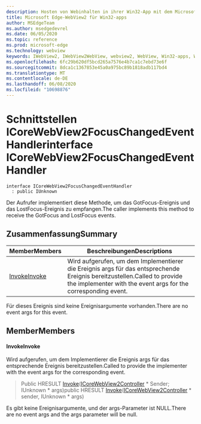 ```yaml
---
description: Hosten von Webinhalten in ihrer Win32-App mit dem Microsoft Edge WebView2-Steuerelement
title: Microsoft Edge-WebView2 für Win32-apps
author: MSEdgeTeam
ms.author: msedgedevrel
ms.date: 06/05/2020
ms.topic: reference
ms.prod: microsoft-edge
ms.technology: webview
keywords: IWebView2, IWebView2WebView, webview2, WebView, Win32-apps, Win32, Edge, ICoreWebView2, ICoreWebView2Controller, Browser-Steuerelement, Edge-HTML
ms.openlocfilehash: 6fc29b620df5bcd265a7576e4b7ca1c7ebd73e6f
ms.sourcegitcommit: 8dca1c1367853e45a0a975bc89b1818adb117bd4
ms.translationtype: MT
ms.contentlocale: de-DE
ms.lasthandoff: 06/08/2020
ms.locfileid: "10698876"
---
```

# <span data-ttu-id="d6868-104">Schnittstellen ICoreWebView2FocusChangedEventHandler</span><span class="sxs-lookup"><span data-stu-id="d6868-104">interface ICoreWebView2FocusChangedEventHandler</span></span> 

```
interface ICoreWebView2FocusChangedEventHandler
  : public IUnknown
```

<span data-ttu-id="d6868-105">Der Aufrufer implementiert diese Methode, um das GotFocus-Ereignis und das LostFocus-Ereignis zu empfangen.</span><span class="sxs-lookup"><span data-stu-id="d6868-105">The caller implements this method to receive the GotFocus and LostFocus events.</span></span>

## <span data-ttu-id="d6868-106">Zusammenfassung</span><span class="sxs-lookup"><span data-stu-id="d6868-106">Summary</span></span>

 <span data-ttu-id="d6868-107">Member</span><span class="sxs-lookup"><span data-stu-id="d6868-107">Members</span></span>                        | <span data-ttu-id="d6868-108">Beschreibungen</span><span class="sxs-lookup"><span data-stu-id="d6868-108">Descriptions</span></span>
--------------------------------|---------------------------------------------
[<span data-ttu-id="d6868-109">Invoke</span><span class="sxs-lookup"><span data-stu-id="d6868-109">Invoke</span></span>](#invoke) | <span data-ttu-id="d6868-110">Wird aufgerufen, um dem Implementierer die Ereignis args für das entsprechende Ereignis bereitzustellen.</span><span class="sxs-lookup"><span data-stu-id="d6868-110">Called to provide the implementer with the event args for the corresponding event.</span></span>

<span data-ttu-id="d6868-111">Für dieses Ereignis sind keine Ereignisargumente vorhanden.</span><span class="sxs-lookup"><span data-stu-id="d6868-111">There are no event args for this event.</span></span>

## <span data-ttu-id="d6868-112">Member</span><span class="sxs-lookup"><span data-stu-id="d6868-112">Members</span></span>

#### <span data-ttu-id="d6868-113">Invoke</span><span class="sxs-lookup"><span data-stu-id="d6868-113">Invoke</span></span> 

<span data-ttu-id="d6868-114">Wird aufgerufen, um dem Implementierer die Ereignis args für das entsprechende Ereignis bereitzustellen.</span><span class="sxs-lookup"><span data-stu-id="d6868-114">Called to provide the implementer with the event args for the corresponding event.</span></span>

> <span data-ttu-id="d6868-115">Public HRESULT [Invoke](#invoke)([ICoreWebView2Controller](icorewebview2controller.md) \* Sender; IUnknown \* args)</span><span class="sxs-lookup"><span data-stu-id="d6868-115">public HRESULT [Invoke](#invoke)([ICoreWebView2Controller](icorewebview2controller.md) \* sender, IUnknown \* args)</span></span>

<span data-ttu-id="d6868-116">Es gibt keine Ereignisargumente, und der args-Parameter ist NULL.</span><span class="sxs-lookup"><span data-stu-id="d6868-116">There are no event args and the args parameter will be null.</span></span>

